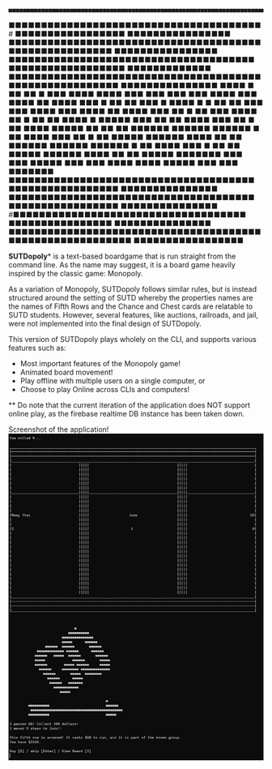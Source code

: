     ■■■■■■■■■■■■■■■■■■■■■■■■■■■■■■■■■■■■■■■■■■■■■■■■■■■■■■■■■■■■■■■■■■■■■■■■■
   ■■■■■■■■■■■■■■■■■■■■■■■■■■■■■■■■■■■■■■■#  ■■■■■■■■■■■■■■■■■ ■■■■■■■■■■■■■■■■   
  ■■■■■■■■■■■■■■■■■■■■■■■■■■■■■■■■■■■■■■■      ■■■■■■■■■■■■■■■■ ■■■■■■■■■■■■■■■■  
  ■■■■■■■■■■■■■■■■■■■■■■■■■■■■■■■■■■■■■■        ■■■■■■■■■■■■■■■■■■ ■■■■■■■■■■■■■  
  ■■■■■■■■■■■■■■■■■■■■■■■■■■■■■■■■■■■■■■■      ■■■■■■■■■■■■■■■■■ ■■■■■■■■■■■■■■■
  ■■■■    ■  ■■  ■■      ■    ■■■    ■■■■     ■■■■    ■■■    ■■■  ■■■  ■■■  ■■■■
  ■■■  ■■■■  ■■  ■■■■  ■■■  ■ ■■  ■■  ■■■  ■  ■■■■  ■  ■  ■■  ■■  ■■■  ■■■  ■■■■
  ■■■  ■■■■  ■■  ■■■■  ■■■  ■■ ■  ■■  ■■■     ■■■■  ■■ ■  ■■  ■■  ■■■■  ■  ■■■■■
  ■■■    ■■  ■■  ■■■■  ■■■  ■■ ■  ■■  ■■■■   ■■■■■    ■■  ■■  ■■  ■■■■■■  ■■■■■■
  ■■■■■■  ■  ■■  ■■■■  ■■■  ■■ ■  ■■  ■■■■■ ■■■■■■  ■■■■  ■■  ■■  ■■■■■■  ■■■■■■
  ■■■■■■  ■  ■■  ■■■■  ■■■  ■ ■■  ■■  ■■■■■ ■■■■■■  ■■■■  ■■  ■■  ■■■■■  ■■■■■■■
  ■■■    ■■■    ■■■■■  ■■■    ■■■    ■■■■     ■■■■  ■■■■■    ■■■    ■■■  ■■■■■■■
  ■■■■■■■■■■■■■■■■■■■■■■■■■■■■■■■■■■■■■■       ■■■■■■■■■■■■■■■■■ ■■■■■■■■■■■■■■■
  ■■■■■■■■■■■■■■■■■■■■■■■■■■■■■■■■■■■■■■       ■■■■■■■■■■■■■■■■■ ■■■■■■■■■■■■■■■
  #■■■■■■■■■■■■■■■■■■■■■■■■■■■■■■■■■■■■         ■■■■■■■■■■■■■■■■ ■■■■■■■■■■■■■■■
   ■■■■■■■■■■■■■■■■■■■■■■■■■■■■■■■■■■■■■■■■■■■■■■■■■■■■■■■■■■ ■■■■■■■■■■■■■■■■■ 

**SUTDopoly*** is a text-based boardgame that is run straight from the command line. As the name may suggest, it is a board game heavily inspired by the classic game: Monopoly.

As a variation of Monopoly, SUTDopoly follows similar rules, but is instead structured around the setting of SUTD whereby the properties names are the names of Fifth Rows and the Chance and Chest cards are relatable to SUTD students. However, several features, like auctions, railroads, and jail, were not implemented into the final design of SUTDopoly.

This version of SUTDopoly plays wholely on the CLI, and supports various features such as:
 - Most important features of the Monopoly game!
 - Animated board movement!
 - Play offline with multiple users on a single computer, or
 - Choose to play Online across CLIs and computers! 

** Do note that the current iteration of the application does NOT support online play, as the firebase realtime DB instance has been taken down.

Screenshot of the application!
![Application screenshot!](/Screenshot.png)
